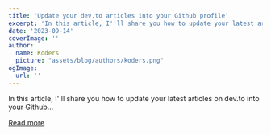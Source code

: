 ```yaml
---
title: 'Update your dev.to articles into your Github profile'
excerpt: 'In this article, I''ll share you how to update your latest articles on dev.to into your Github...'
date: '2023-09-14'
coverImage: ''
author:
  name: Koders
  picture: "assets/blog/authors/koders.png"
ogImage:
  url: ''
---
```


In this article, I''ll share you how to update your latest articles on dev.to into your Github...

[Read more](https://dev.to/jacktt/update-your-devto-articles-into-your-github-profile-4dpi)
